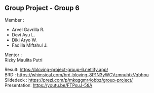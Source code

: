 ## Group Project - Group 6 
Member :  
- Arvel Gavrilla R.  
- Devi Ayu L.    
- Diki Aryo W.  
- Fadilla Miftahul J.  
  
Mentor :  
Rizky Maulita Putri
  
Result: https://bloving-project-group-6.netlify.app/  
BRD : https://whimsical.com/brd-bloving-8P1N3yWCVzmnuhtkVqbhpu  
Slidedeck : https://prezi.com/p/mkqggmr4obbz/group-project/  
Presentation: https://youtu.be/FTPsuJ-5tiA 
